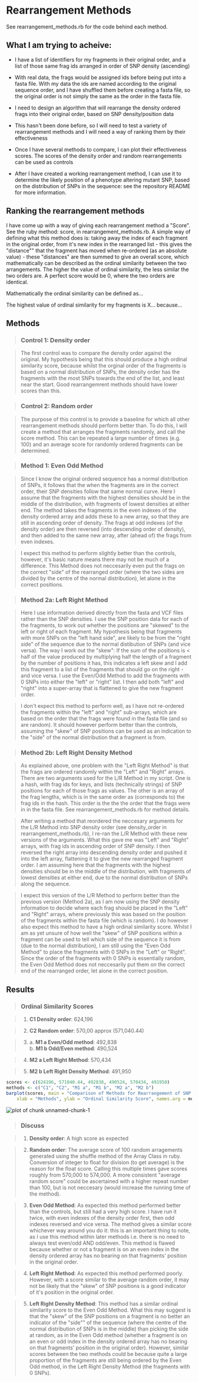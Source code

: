 Rearrangement Methods
========================================================

See rearrangement_methods.rb for the code behind each method.

What I am trying to acheive:
---------------------------

- I have a list of identifiers for my fragments in their original order, and a list of those same frag ids arranged in order of SNP density (ascending)

- With real data, the frags would be assigned ids before being put into a fasta file. With my data the ids are named according to the original sequence order, and I have shuffled them before creating a fasta file, so the original order is not simply the same as the order in the fasta file.

- I need to design an algorithm that will rearrange the density ordered frags into their original order, based on SNP density/position data

- This hasn't been done before, so I will need to test a variety of rearrangement methods and I will need a way of ranking them by their effectiveness

- Once I have several methods to compare, I can plot their effectiveness scores. The scores of the density order and random rearrangements can be used as controls

- After I have created a working rearrangement method, I can use it to determine the likely position of a phenotype altering mutant SNP, based on the distribution of SNPs in the sequence: see the repository README for more information.

Ranking the rearrangement methods
---------------------------------

I have come up with a way of giving each rearrangement method a "Score". See the ruby method: score, in rearrangement_methods.rb. A simple way of defining what this method does is: taking away the index of each fragment in the original order, from it's new index in the rearranged list - this gives the "distance"" that the fragment has moved when re-ordered (as an absolute value) - these "distances" are then summed to give an overall score, which mathematically can be described as the ordinal similarity between the two arrangements. The higher the value of ordinal similarity, the less similar the two orders are. A perfect score would be 0, where the two orders are identical.

Mathematically the ordinal similarity can be defined as...

The highest value of ordinal similarity for my fragments is X... because...

Methods
-------

>### Control 1: Density order

> The first control was to compare the density order against the original. My hypothesis being that this should produce a high ordinal similarity score, because whilst the orginal order of the fragments is based on a normal distribution of SNPs, the density order has the fragments with the most SNPs towards the end of the list, and least near the start. Good rearrangemrent methods should have lower scores than this.

>### Control 2: Random order

> The purpose of this control is to provide a baseline for which all other rearrangement methods should perform better than. To do this, I will create a method that arranges the fragments randomly, and call the score method. This can be repeated a large number of times (e.g. 100) and an average score for randomly ordered fragments can be determined.

>### Method 1: Even Odd Method

> Since I know the original ordered sequence has a normal distribution of SNPs, it follows that the when the fragments are in the correct order, their SNP densities follow that same normal curve. Here I assume that the fragments with the highest densities should be in the middle of the distribution, with fragments of lowest densities at either end. The method takes the fragments in the even indexes of the density ordered array and adds these to a new array, so that they are still in ascending order of density. The frags at odd indexes (of the density order) are then reversed (into descending order of density), and then added to the same new array, after (ahead of) the frags from even indexes. 

> I expect this method to perform slightly better than the controls, however, it's basic nature means there may not be much of a difference. This Method does not neccesarily even put the frags on the correct "side" of the rearranged order (where the two sides are divided by the centre of the normal distribution), let alone in the correct positions.

>### Method 2a: Left Right Method

> Here I use information derived directly from the fasta and VCF files rather than the SNP densities. I use the SNP position data for each of the fragments, to work out whether the positions are "skewed" to the left or right of each fragment. My hypothesis being that fragments with more SNPs on the "left hand side", are likely to be from the "right side" of the sequence due to the normal distibution of SNPs (and vice versa). The way I work out the "skew": If the sum of the positions is < half of the value produced by multiplying half the length of a fragment by the number of positions it has, this indicates a left skew and I add this fragment to a list of the fragments that should go on the right - and vice versa. I use the Even/Odd Method to add the fragments with 0 SNPs into either the "left" or "right" list. I then add both "left" and "right" into a super-array that is flattened to give the new fragment order. 

> I don't expect this method to perform well, as I have not re-ordered the fragments within the "left" and "right" sub-arrays, which are based on the order that the frags were found in the fasta file (and so are random). It should however perform better than the controls, assuming the "skew" of SNP positions can be used as an indication to the "side" of the normal distribution that a fragment is from.

>### Method 2b: Left Right Density Method

> As explained above, one problem with the "Left Right Method" is that the frags are ordered randomly within the "Left" and "Right" arrays. There are two arguments used for the L/R Method in my script. One is a hash, with frag ids for keys, and lists (technically strings) of SNP positions for each of those frags as values. The other is an array of the frag lengths, which is in the same order as (corresponds to) the frag ids in the hash. This order is the the the order that the frags were in in the fasta file. See rearrangement_methods.rb for method details.

> After writing a method that reordered the neccesary arguments for the L/R Method into SNP density order (see density_order in rearrangement_methods.rb), I re-ran the L/R Method with these new versions of the arguments. What this gave me was "Left" and "Right" arrays, with frag ids in ascending order of SNP density. I then reversed the right array into descending density order and pushed it into the left array, flattening it to give the new rearranged fragment order. I am assuming here that the fragments with the highest densities should be in the middle of the distribution, with fragments of lowest densities at either end, due to the normal distribution of SNPs along the sequence.

> I expect this version of the L/R Method to perform better than the previous version (Method 2a), as I am now using the SNP density information to decide where each frag should be placed in the "Left" and "Right" arrays, where previously this was based on the position of the fragments within the fasta file (which is random). I do however also expect this method to have a high ordinal similarity score. Whilst I am as yet unsure of how well the "skew" of SNP positions within a fragment can be used to tell which side of the sequence it is from (due to the normal distribution), I am still using the "Even Odd Method" to place the fragments with 0 SNPs in the "Left" or "Right". Since the order of the fragments with 0 SNPs is essentially random, the Even Odd Method does not neccesarily put them on the correct end of the rearranged order, let alone in the correct position.

Results
-------

>### Ordinal Similarity Scores

>1. **C1 Density order**: 624,196 

>2. **C2 Random order**: 570,00 approx (571,040.44)

>3. a. **M1 a Even/Odd method**: 492,838    
>   b. **M1 b Odd/Even method**: 490,524

>4. **M2 a Left Right Method**: 570,434

>5. **M2 b Left Right Density Method**: 491,950


```r
scores <- c(624196, 571040.44, 492838, 490524, 570434, 491950)
methods <- c("C1", "C2", "M1 a", "M1 b", "M2 a", "M2 b")
barplot(scores, main = "Comparison of Methods for Rearrangement of SNP Density Ordered Fragments, to The Original Sequenced Order", 
    xlab = "Methods", ylab = "Ordinal Similarity Score", names.arg = methods)
```

![plot of chunk unnamed-chunk-1](figure/unnamed-chunk-1.png) 



>### Discuss

>1. **Density order**: A high score as expected

>2. **Random order**: The average score of 100 random arragements generated using the shuffle method of the Array Class in ruby. Conversion of integer to float for division (to get average) is the reason for the float score. Calling this multiple times gave scores roughly from 570,000 to 574,000. A more consistent "average random score" could be ascertained with a higher repeat number than 100, but is not neccesary (would increase the running time of the method). 

>3. **Even Odd Method**: As expected this method performed better than the controls, but still had a very high score. I have run it twice, with even indexes of the density order first, then odd indexes reversed and vice versa. The method gives a similar score whichever way around you do it: this is an important thing to note, as I use this method within later methods i.e. there is no need to always test even/odd AND odd/even. This method is flawed because whether or not a fragment is on an even index in the density ordered array has no bearing on that fragments' position in the original order.

>4. **Left Right Method**: As expected this method performed poorly. However, with a score similar to the average random order, it may not be likely that the "skew" of SNP positions is a good indicator of it's position in the original order.

>5. **Left Right Density Method**: This method has a similar ordinal similarity score to the Even Odd Method. What this may suggest is that the "skew" of the SNP positions on a fragment is no better an indicator of the "side"" of the sequence (where the centre of the normal distribution of SNPs is in the middle) than picking the side at random, as in the Even Odd method (whether a fragment is on an even or odd index in the density ordered array has no bearing on that fragments' position in the original order). However, similar scores between the two methods could be because quite a large proportion of the fragments are still being ordered by the Even Odd method, in the Left Right Density Method (the fragments with 0 SNPs).

